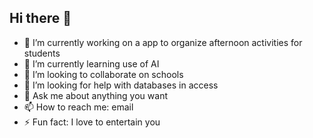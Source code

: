 ## Hi there 👋

- 🔭 I’m currently working on a app to organize afternoon activities for students
- 🌱 I’m currently learning use of AI
- 👯 I’m looking to collaborate on schools
- 🤔 I’m looking for help with databases in access
- 💬 Ask me about anything you want
- 📫 How to reach me: email 
- ⚡ Fun fact: I love to entertain you


<!--
**tt44mm/tt44mm** is a ✨ _special_ ✨ repository because its `README.md` (this file) appears on your GitHub profile.

Here are some ideas to get you started:

- 🔭 I’m currently working on ...
- 🌱 I’m currently learning ...
- 👯 I’m looking to collaborate on ...
- 🤔 I’m looking for help with ...
- 💬 Ask me about ...
- 📫 How to reach me: ...
- 😄 Pronouns: ...
- ⚡ Fun fact: ...
-->
